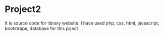 # Project2
It is source code for library website. I have used php, css, html, javascript, bootstraps, database for this prject
